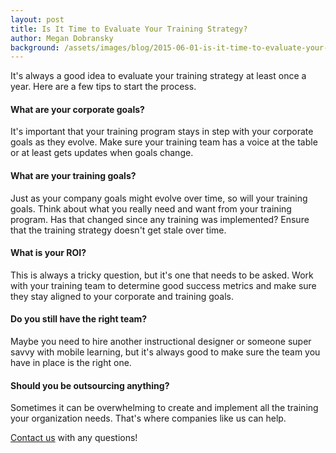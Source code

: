 ```yaml
---
layout: post
title: Is It Time to Evaluate Your Training Strategy?
author: Megan Dobransky
background: /assets/images/blog/2015-06-01-is-it-time-to-evaluate-your-training-strategy.jpg
---
```

It's always a good idea to evaluate your training strategy at least once a year. Here are a few tips to start the process.

#### What are your corporate goals?
It's important that your training program stays in step with your corporate goals as they evolve. Make sure your training team has a voice at the table or at least gets updates when goals change.

#### What are your training goals?
Just as your company goals might evolve over time, so will your training goals. Think about what you really need and want from your training program. Has that changed since any training was implemented? Ensure that the training strategy doesn't get stale over time.

#### What is your ROI?
This is always a tricky question, but it's one that needs to be asked. Work with your training team to determine good success metrics and make sure they stay aligned to your corporate and training goals.

#### Do you still have the right team?
Maybe you need to hire another instructional designer or someone super savvy with mobile learning, but it's always good to make sure the team you have in place is the right one.

#### Should you be outsourcing anything?
Sometimes it can be overwhelming to create and implement all the training your organization needs. That's where companies like us can help.

[Contact us](http://edgepointlearning.com/contact/) with any questions!  
